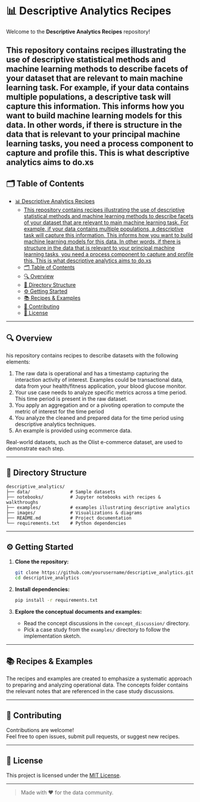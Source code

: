 # 📊 Descriptive Analytics Recipes

Welcome to the **Descriptive Analytics Recipes** repository!  

This repository contains recipes illustrating the use of descriptive statistical methods and machine learning methods to describe facets of your dataset that are relevant to main machine learning task. For example, if your data contains multiple populations, a descriptive task will capture this information. This informs how you want to build machine learning models for this data. In other words, if there is structure in the data that is relevant to your principal machine learning tasks, you need a process component to capture and profile this. This is what descriptive analytics aims to do.xs
---

## 🗂️ Table of Contents

- [📊 Descriptive Analytics Recipes](#-descriptive-analytics-recipes)
  - [This repository contains recipes illustrating the use of descriptive statistical methods and machine learning methods to describe facets of your dataset that are relevant to main machine learning task. For example, if your data contains multiple populations, a descriptive task will capture this information. This informs how you want to build machine learning models for this data. In other words, if there is structure in the data that is relevant to your principal machine learning tasks, you need a process component to capture and profile this. This is what descriptive analytics aims to do.xs](#this-repository-contains-recipes-illustrating-the-use-of-descriptive-statistical-methods-and-machine-learning-methods-to-describe-facets-of-your-dataset-that-are-relevant-to-main-machine-learning-task-for-example-if-your-data-contains-multiple-populations-a-descriptive-task-will-capture-this-information-this-informs-how-you-want-to-build-machine-learning-models-for-this-data-in-other-words-if-there-is-structure-in-the-data-that-is-relevant-to-your-principal-machine-learning-tasks-you-need-a-process-component-to-capture-and-profile-this-this-is-what-descriptive-analytics-aims-to-doxs)
  - [🗂️ Table of Contents](#️-table-of-contents)
  - [🔍 Overview](#-overview)
  - [📁 Directory Structure](#-directory-structure)
  - [⚙️ Getting Started](#️-getting-started)
  - [📚 Recipes \& Examples](#-recipes--examples)
  - [📝 Contributing](#-contributing)
  - [📄 License](#-license)

---

## 🔍 Overview

his repository contains recipes to describe datasets with the following elements:
1. The raw data is operational and has a timestamp capturing the interaction activity of interest. Examples could be transactional data, data from your health/fitness application, your blood glucose monitor.
2. Your use case needs to analyze specific metrics across a time period. This time period is present in the raw dataset.
3. You apply an aggregation and or a pivoting operation to compute the metric of interest for the time period
4. You analyze the cleaned and prepared data for the time period using descriptive analytics techniques.
5. An example is provided using ecommerce data. 

Real-world datasets, such as the Olist e-commerce dataset, are used to demonstrate each step.

---

## 📁 Directory Structure

```
descriptive_analytics/
├── data/               # Sample datasets
├── notebooks/          # Jupyter notebooks with recipes & walkthroughs
├── examples/           # examples illustrating descriptive analytics
├── images/             # Visualizations & diagrams
├── README.md           # Project documentation
└── requirements.txt    # Python dependencies
```

---

## ⚙️ Getting Started

1. **Clone the repository:**
     ```bash
     git clone https://github.com/yourusername/descriptive_analytics.git
     cd descriptive_analytics
     ```

2. **Install dependencies:**
     ```bash
     pip install -r requirements.txt
     ```

3. **Explore the conceptual documents and examples:**
   - Read the concept discussions in the `concept_discussion/` directory.
   - Pick a case study from the `examples/` directory to follow the implementation sketch.

---

## 📚 Recipes & Examples
The recipes and examples are created to emphasize a systematic approach to preparing and analyzing operational data. The concepts folder contains the relevant notes that are referenced in the case study discussions.

---

## 📝 Contributing

Contributions are welcome!  
Feel free to open issues, submit pull requests, or suggest new recipes.

---

## 📄 License

This project is licensed under the [MIT License](LICENSE).

---

> Made with ❤️ for the data community.
